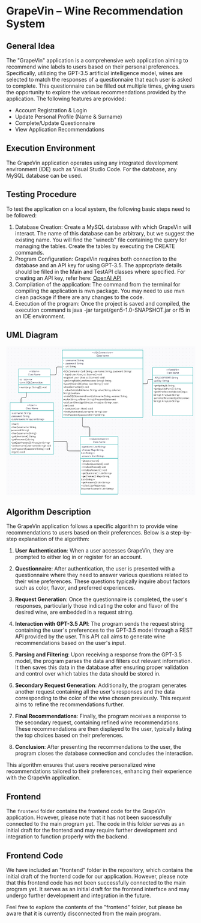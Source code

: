 # GrapeVin – Wine Recommendation System

## General Idea
The "GrapeVin" application is a comprehensive web application aiming to recommend wine labels to users based on their personal preferences. Specifically, utilizing the GPT-3.5 artificial intelligence model, wines are selected to match the responses of a questionnaire that each user is asked to complete. This questionnaire can be filled out multiple times, giving users the opportunity to explore the various recommendations provided by the application.
The following features are provided:
- Account Registration & Login
- Update Personal Profile (Name & Surname)
- Complete/Update Questionnaire
- View Application Recommendations

## Execution Environment
The GrapeVin application operates using any integrated development environment (IDE) such as Visual Studio Code. For the database, any MySQL database can be used. 

## Testing Procedure
To test the application on a local system, the following basic steps need to be followed:
1. Database Creation: Create a MySQL database with which GrapeVin will interact. The name of this database can be arbitrary, but we suggest the existing name. You will find the "winedb" file containing the query for managing the tables. Create the tables by executing the CREATE commands.
2. Program Configuration: GrapeVin requires both connection to the database and an API key for using GPT-3.5. The appropriate details should be filled in the Main and TestAPI classes where specified.
   For creating an API key, refer here: [OpenAI API](https://openai.com/blog/openai-api)
3. Compilation of the application: The command from the terminal for compiling the application is mvn package. You may need to use mvn clean package if there are any changes to the code.
4. Execution of the program: Once the project is saved and compiled, the execution command is java -jar target/gen5-1.0-SNAPSHOT.jar or f5 in an IDE environment.

## UML Diagram
![UML Diagram](UML.png)

## Algorithm Description

The GrapeVin application follows a specific algorithm to provide wine recommendations to users based on their preferences. Below is a step-by-step explanation of the algorithm:

1. **User Authentication**: When a user accesses GrapeVin, they are prompted to either log in or register for an account.

2. **Questionnaire**: After authentication, the user is presented with a questionnaire where they need to answer various questions related to their wine preferences. These questions typically inquire about factors such as color, flavor, and preferred experiences.

3. **Request Generation**: Once the questionnaire is completed, the user's responses, particularly those indicating the color and flavor of the desired wine, are embedded in a request string.

4. **Interaction with GPT-3.5 API**: The program sends the request string containing the user's preferences to the GPT-3.5 model through a REST API provided by the user. This API call aims to generate wine recommendations based on the user's input.

5. **Parsing and Filtering**: Upon receiving a response from the GPT-3.5 model, the program parses the data and filters out relevant information. It then saves this data in the database after ensuring proper validation and control over which tables the data should be stored in.

6. **Secondary Request Generation**: Additionally, the program generates another request containing all the user's responses and the data corresponding to the color of the wine chosen previously. This request aims to refine the recommendations further.

7. **Final Recommendations**: Finally, the program receives a response to the secondary request, containing refined wine recommendations. These recommendations are then displayed to the user, typically listing the top choices based on their preferences.

8. **Conclusion**: After presenting the recommendations to the user, the program closes the database connection and concludes the interaction.

This algorithm ensures that users receive personalized wine recommendations tailored to their preferences, enhancing their experience with the GrapeVin application.

## Frontend

The `frontend` folder contains the frontend code for the GrapeVin application. However, please note that it has not been successfully connected to the main program yet. The code in this folder serves as an initial draft for the frontend and may require further development and integration to function properly with the backend.

## Frontend Code

We have included an "frontend" folder in the repository, which contains the initial draft of the frontend code for our application. However, please note that this frontend code has not been successfully connected to the main program yet. It serves as an initial draft for the frontend interface and may undergo further development and integration in the future.

Feel free to explore the contents of the "frontend" folder, but please be aware that it is currently disconnected from the main program.


